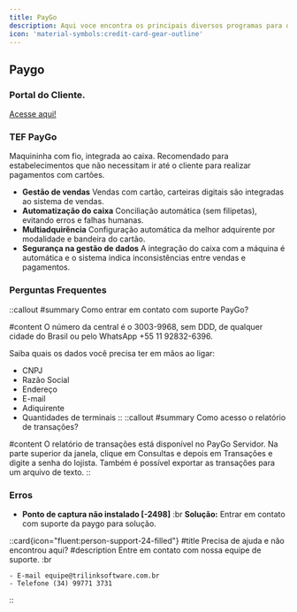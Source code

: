 ```yaml
---
title: PayGo
description: Aqui voce encontra os principais diversos programas para download.
icon: 'material-symbols:credit-card-gear-outline'
---
```

## Paygo

### Portal do Cliente.
[Acesse aqui!](https://paygo.com.br/portal-do-cliente/)

### TEF PayGo
Maquininha com fio, integrada ao caixa. Recomendado para estabelecimentos que não necessitam ir até o cliente para realizar pagamentos com cartões.
- **Gestão de vendas** Vendas com cartão, carteiras digitais são integradas ao sistema de vendas.
- **Automatização do caixa** Conciliação automática (sem filipetas), evitando erros e falhas humanas.
- **Multiadquirência** Configuração automática da melhor adquirente por modalidade e bandeira do cartão.
- **Segurança na gestão de dados** A integração do caixa com a máquina é automática e o sistema indica inconsistências entre vendas e pagamentos.

### Perguntas Frequentes

::callout
#summary
Como entrar em contato com suporte PayGo?

#content
O número da central é o 3003-9968, sem DDD, de qualquer cidade do Brasil ou pelo WhatsApp +55 11 92832-6396.

Saiba quais os dados você precisa ter em mãos ao ligar:
- CNPJ
- Razão Social
- Endereço
- E-mail
- Adiquirente
- Quantidades de terminais
::
::callout
#summary
Como acesso o relatório de transações?

#content
O relatório de transações está disponível no PayGo Servidor. Na parte superior da janela, clique em Consultas e depois em Transações e digite a senha do lojista. Também é possível exportar as transações para um arquivo de texto.
::

### Erros

- **Ponto de captura não instalado [-2498]**  :br
   **Solução:** Entrar em contato com suporte da paygo para solução.

 ::card{icon="fluent:person-support-24-filled"}
 #title
 Precisa de ajuda e não encontrou aqui?
 #description
 Entre em contato com nossa equipe de suporte. :br

    - E-mail equipe@trilinksoftware.com.br 
    - Telefone (34) 99771 3731
 ::
